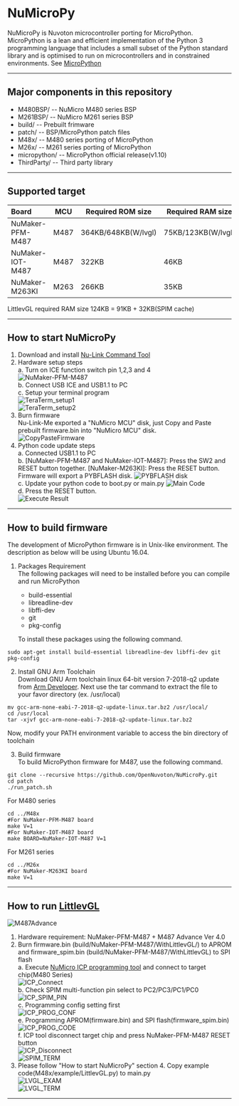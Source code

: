 # NuMicroPy
NuMicroPy is Nuvoton microcontroller porting for MicroPython. MicroPython is a lean and efficient implementation of the Python 3 programming language that includes a small subset of the Python standard library and is optimised to run on microcontrollers and in constrained environments. See [MicroPython](http://micropython.org/)

----
## Major components in this repository
- M480BSP/ -- NuMicro M480 series BSP
- M261BSP/ -- NuMicro M261 series BSP
- build/ -- Prebuilt frimware
- patch/ -- BSP/MicroPython patch files
- M48x/ -- M480 series porting of MicroPython
- M26x/ -- M261 series porting of MicroPython
- micropython/ -- MicroPython official release(v1.10)
- ThirdParty/ -- Third party library

----
## Supported target
Board            |MCU      |Required ROM size     |Required RAM size
:----------------|---------|----------------------|------------------
NuMaker-PFM-M487 |M487     |364KB/648KB(W/lvgl)   |75KB/123KB(W/lvgl)
NuMaker-IOT-M487 |M487     |322KB                 |46KB
NuMaker-M263KI   |M263     |266KB                 |35KB

LittlevGL required RAM size 124KB = 91KB + 32KB(SPIM cache)

----
## How to start NuMicroPy
1. Download and install [Nu-Link Command Tool](https://www.nuvoton.com/hq/support/tool-and-software/software/programmer/?__locale=en)
2. Hardware setup steps  
a. Turn on ICE function switch pin 1,2,3 and 4  
![NuMaker-PFM-M487](https://i.imgur.com/tFvodDh.jpg)  
b. Connect USB ICE and USB1.1 to PC  
c. Setup your terminal program  
![TeraTerm_setup1](https://imgur.com/oKbxDJ2.jpg)  
![TeraTerm_setup2](https://imgur.com/tuYp3xh.jpg) 
3. Burn firmware  
Nu-Link-Me exported a "NuMicro MCU" disk, just Copy and Paste prebuilt firmware.bin into "NuMicro MCU" disk.  
![CopyPasteFirmware](https://imgur.com/RcxvyHH.jpg)
4. Python code update steps  
a. Connected USB1.1 to PC  
b. [NuMaker-PFM-M487 and NuMaker-IOT-M487]: Press the SW2 and RESET button together. [NuMaker-M263KI]: Press the RESET button. Firmware will export a PYBFLASH disk.
![PYBFLASH disk](https://imgur.com/Q7mp628.jpg)  
c. Update your python code to boot.py or main.py
![Main Code](https://imgur.com/WGUv4MM.jpg)  
d. Press the RESET button.  
![Execute Result](https://imgur.com/BVns53g.jpg)  


----
## How to build firmware
The development of MicroPython firmware is in Unix-like environment. The description as below will be using Ubuntu 16.04.
1. Packages Requirement  
The following packages will need to be installed before you can compile and run MicroPython
	* build-essential
	* libreadline-dev
	* libffi-dev
	* git
	* pkg-config

    To install these packages using the following command.
```
sudo apt-get install build-essential libreadline-dev libffi-dev git pkg-config
```
2. Install GNU Arm Toolchain  
Download GNU Arm toolchain linux 64-bit version 7-2018-q2 update from [Arm Developer](https://developer.arm.com/open-source/gnu-toolchain/gnu-rm/downloads). Next use the tar command to extract the file to your favor directory (ex. /usr/local)  
```
mv gcc-arm-none-eabi-7-2018-q2-update-linux.tar.bz2 /usr/local/  
cd /usr/local  
tar -xjvf gcc-arm-none-eabi-7-2018-q2-update-linux.tar.bz2  
```   
Now, modify your PATH environment variable to access the bin directory of toolchain

3. Build firmware  
To build MicroPython firmware for M487, use the following command.
```
git clone --recursive https://github.com/OpenNuvoton/NuMicroPy.git  
cd patch  
./run_patch.sh
```
For M480 series
```  
cd ../M48x  
#For NuMaker-PFM-M487 board
make V=1
#For NuMaker-IOT-M487 board
make BOARD=NuMaker-IOT-M487 V=1
```
For M261 series
```
cd ../M26x
#For NuMaker-M263KI board
make V=1
```

----
## How to run [LittlevGL](https://littlevgl.com/)
![M487Advance](https://imgur.com/xhgy5ZN.jpg)
1. Hardware requirement: NuMaker-PFM-M487 + M487 Advance Ver 4.0  
2. Burn firmware.bin (build/NuMaker-PFM-M487/WithLittlevGL/) to APROM and firmware_spim.bin (build/NuMaker-PFM-M487/WithLittlevGL) to SPI flash  
a. Execute [NuMicro ICP programming tool](https://www.nuvoton.com/hq/support/tool-and-software/software/programmer/?__locale=en) and connect to target chip(M480 Series)  
![ICP_Connect](https://imgur.com/nUYJy1M.jpg)  
b. Check SPIM multi-function pin select to PC2/PC3/PC1/PC0  
![ICP_SPIM_PIN](https://imgur.com/eTlNyF0.jpg)  
c. Programming config setting first  
![ICP_PROG_CONF](https://imgur.com/VCyxxxI.jpg)  
e. Programming APROM(firmware.bin) and SPI flash(firmware_spim.bin)  
![ICP_PROG_CODE](https://imgur.com/QJYbj7k.jpg)  
f. ICP tool disconnect target chip and press NuMaker-PFM-M487 RESET button  
![ICP_Disconnect](https://imgur.com/U8tTEEi.jpg)  
![SPIM_TERM](https://imgur.com/C2PEiBH.jpg)  
3. Please follow "How to start NuMicroPy" section 4. Copy example code(M48x/example/LittlevGL.py) to main.py  
![LVGL_EXAM](https://imgur.com/3BFyKx4.jpg)  
![LVGL_TERM](https://imgur.com/8RMKF1F.jpg)  

----

